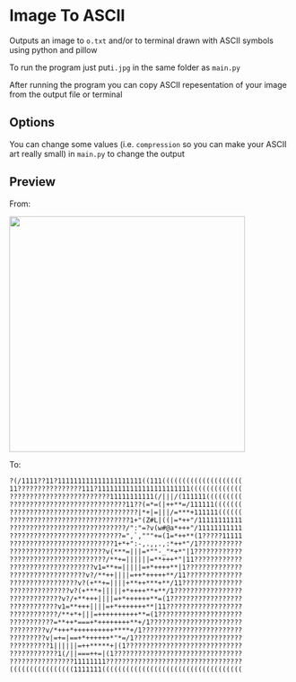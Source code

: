 # Image To ASCII
Outputs an image to `o.txt` and/or to terminal drawn with ASCII symbols using python and pillow

To run the program just put`i.jpg` in the same folder as `main.py`

After running the program you can copy ASCII repesentation of your image from the output file or terminal

## Options
You can change some values (i.e. `compression` so you can make your ASCII art really small) in `main.py` to change the output

## Preview
From:

<img src="https://user-images.githubusercontent.com/67521698/200023667-16316b38-8203-4cfd-b5fa-5ee72612144f.jpg" width="420"/>

To:
```
?(/1111??11?111111111111111111111((111((((((((((((((((((((
11????????????????111?11111111111111111111111(((((((((((((
?????????????????????????11111111111(/|||/(111111(((((((((
?????????????????????????????11??(=*=(|++**=/111111(((((((
????????????????????????????????|*+|=|||/=***+111111((((((
??????????????????????????????1+"(Z#L|((|=*++"/11111111111
?????????????????????????????/":"=?v(w#@a*+++"/11111111111
????????????????????????????=",`,"""+=(1=*++**(1?????11111
??????????????????????????1+*+":-,.,,.,:*++*"/1???????????
????????????????????????v(***=|||=*""-_"*+*"|1????????????
????????????????????????/**+=||||||=**+++*"|11????????????
?????????????????????v1=**+=|||||=+*++++**|1??????????????
???????????????????v?/**++||||=++*+++++**/11??????????????
?????????????????v?(+**+=||||+**++***+**/11???????????????
???????????????v?(+***+|||||+*++++**+**/1?????????????????
?????????????v?/+**+++||||=+*++++++**=(1??????????????????
????????????v1=**+++||||=+*+++++++**|11???????????????????
????????????/**+*+|||=++++++++++**=(1?????????????????????
???????????=**++*===+*++++++++**+/1???????????????????????
?????????v/*+++*++++++++++****+/1?????????????????????????
?????????v|=+=|==+*++++++*"*=/1???????????????????????????
??????????1||||||=++*****+|(1?????????????????????????????
????????????1(/||===++=|(1????????????????????????????????
????????????????11111111??????????????????????????????????
((((((((((((((((1111111(((((((((((((((((((((((((((((((((((
```
